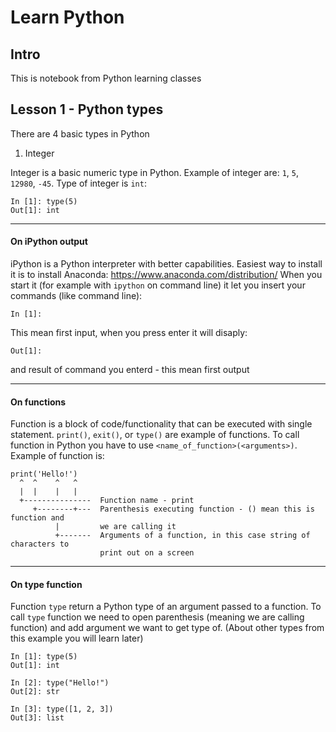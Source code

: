 # Learn Python

## Intro
This is notebook from Python learning classes

## Lesson 1 - Python types

There are 4 basic types in Python
1. Integer

Integer is a basic numeric type in Python. Example of integer are: `1`, `5`, `12980`, `-45`.
Type of integer is `int`:
```
In [1]: type(5)
Out[1]: int
```
---
#### On iPython output
iPython is a Python interpreter with better capabilities. Easiest way to install it is to install Anaconda: https://www.anaconda.com/distribution/
When you start it (for example with `ipython` on command line) it let you insert your commands (like command line):
```
In [1]: 
```
This mean first input, when you press enter it will disaply:
```
Out[1]:
```
and result of command you enterd - this mean first output

---
#### On functions
Function is a block of code/functionality that can be executed with single statement. `print()`, `exit()`, or `type()` are example of functions. 
To call function in Python you have to use `<name_of_function>(<arguments>)`. Example of function is:
```
print('Hello!')
  ^  ^    ^   ^
  |  |    |   |
  +---------------  Function name - print
     +--------+---  Parenthesis executing function - () mean this is function and
          |         we are calling it
          +-------  Arguments of a function, in this case string of characters to
                    print out on a screen
```

---
#### On type function
Function `type` return a Python type of an argument passed to a function.
To call `type` function we need to open parenthesis (meaning we are calling function) and add argument we want to get type of.
(About other types from this example you will learn later)
```
In [1]: type(5)
Out[1]: int

In [2]: type("Hello!")
Out[2]: str

In [3]: type([1, 2, 3])
Out[3]: list

```
